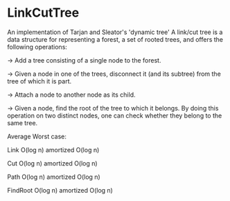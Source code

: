 # LinkCutTree
An implementation of Tarjan and Sleator's 'dynamic tree'
A link/cut tree is a data structure for representing a forest, a set of rooted trees, and offers the following operations:

-> Add a tree consisting of a single node to the forest.

-> Given a node in one of the trees, disconnect it (and its subtree) from the tree of which it is part.

-> Attach a node to another node as its child.

-> Given a node, find the root of the tree to which it belongs. By doing this operation on two distinct nodes, one can check whether they belong to the same tree.
  
Average	Worst case:

Link	O(log n)	amortized O(log n)

Cut	O(log n)	amortized O(log n)

Path	O(log n)	amortized O(log n)

FindRoot	O(log n)	amortized O(log n)
